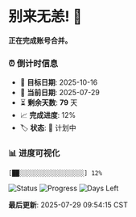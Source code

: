 # 别来无恙! 👋

**正在完成账号合并。**

### ⏰ 倒计时信息

- 🎯 **目标日期**: 2025-10-16
- 📅 **当前日期**: 2025-07-29  
- ⏳ **剩余天数**: **79** 天
- 📈 **完成进度**: 12%
- 🏷️ **状态**: 📅 计划中

### 📊 进度可视化

```
[██░░░░░░░░░░░░░░░░░░] 12%
```

![Status](https://img.shields.io/badge/状态-计划中-blue)
![Progress](https://img.shields.io/badge/进度-12%25-blue)
![Days Left](https://img.shields.io/badge/剩余天数-79-orange)

**最后更新**: 2025-07-29 09:54:15 CST

